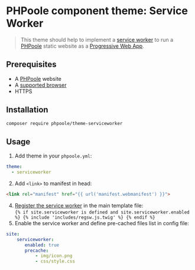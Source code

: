 # PHPoole component theme: Service Worker

> This theme should help to implement a [service worker](https://developers.google.com/web/fundamentals/getting-started/primers/service-workers#what_is_a_service_worker) to run a [PHPoole](https://phpoole.org) static website as a [Progressive Web App](https://developers.google.com/web/progressive-web-apps/).

## Prerequisites
* A [PHPoole](https://phpoole.org) website
* A [supported browser](https://developer.microsoft.com/en-us/microsoft-edge/platform/status/serviceworker/)
* HTTPS

## Installation

```bash
composer require phpoole/theme-serviceworker
```

## Usage

1. Add theme in your `phpoole.yml`:  
```yaml
theme:
  - serviceworker
```
2. Add `<link>` to manifest in head:  
```html
<link rel="manifest" href="{{ url('manifest.webmanifest') }}">
```
4. [Register the service worker](/layouts/includes/regsw.js.twig) in the main template file:  
`{% if site.serviceworker is defined and site.serviceworker.enabled %}
{% include 'includes/regsw.js.twig' %}
{% endif %}`
5. Enable the service worker and define pre-cached files list in config file:  
```yaml
site:
    serviceworker:
       enabled: true
       precache:
           - img/icon.png
           - css/style.css
```
